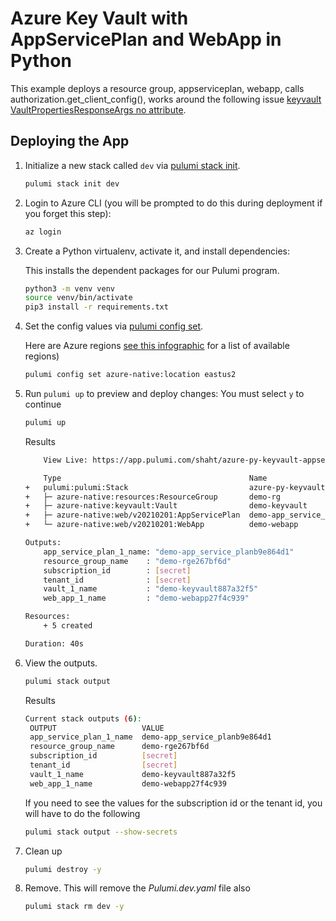 # Azure Key Vault with AppServicePlan and WebApp in Python

This example deploys a resource group, appserviceplan, webapp, calls authorization.get_client_config(), works around the following issue [keyvault VaultPropertiesResponseArgs no attribute](https://github.com/pulumi/pulumi-azure-native/issues/2057).

## Deploying the App

1. Initialize a new stack called `dev` via [pulumi stack init](https://www.pulumi.com/docs/reference/cli/pulumi_stack_init/).
   ```bash
   pulumi stack init dev
   ```

1. Login to Azure CLI (you will be prompted to do this during deployment if you forget this step):
    ```bash
    az login
    ```

1. Create a Python virtualenv, activate it, and install dependencies:

    This installs the dependent packages for our Pulumi program.

    ```bash
    python3 -m venv venv
    source venv/bin/activate
    pip3 install -r requirements.txt
    ```

1. Set the config values via [pulumi config set](https://www.pulumi.com/docs/reference/cli/pulumi_config_set/).

   Here are Azure regions [see this infographic](https://azure.microsoft.com/en-us/global-infrastructure/regions/) for a list of available regions)

   ```bash
   pulumi config set azure-native:location eastus2
   ```

1. Run `pulumi up` to preview and deploy changes: You must select `y` to continue
  
    ```bash
    pulumi up
    ```

    Results
    ```bash
        View Live: https://app.pulumi.com/shaht/azure-py-keyvault-appserviceplan-webservice/dev/updates/7

        Type                                          Name                                             Status            
    +   pulumi:pulumi:Stack                           azure-py-keyvault-appserviceplan-webservice-dev  created (38s)     
    +   ├─ azure-native:resources:ResourceGroup       demo-rg                                          created (1s)      
    +   ├─ azure-native:keyvault:Vault                demo-keyvault                                    created (33s)     
    +   ├─ azure-native:web/v20210201:AppServicePlan  demo-app_service_plan                            created (6s)      
    +   └─ azure-native:web/v20210201:WebApp          demo-webapp                                      created (19s)     
    
    Outputs:
        app_service_plan_1_name: "demo-app_service_planb9e864d1"
        resource_group_name    : "demo-rge267bf6d"
        subscription_id        : [secret]
        tenant_id              : [secret]
        vault_1_name           : "demo-keyvault887a32f5"
        web_app_1_name         : "demo-webapp27f4c939"

    Resources:
        + 5 created

    Duration: 40s
    ```

1. View the outputs.
   ```bash
   pulumi stack output
   ```

   Results
   ```bash
   Current stack outputs (6):
    OUTPUT                   VALUE
    app_service_plan_1_name  demo-app_service_planb9e864d1
    resource_group_name      demo-rge267bf6d
    subscription_id          [secret]
    tenant_id                [secret]
    vault_1_name             demo-keyvault887a32f5
    web_app_1_name           demo-webapp27f4c939
   ```

   If you need to see the values for the subscription id or the tenant id, you will have to do the following
   ```bash
   pulumi stack output --show-secrets
   ```

1. Clean up
   ```bash
   pulumi destroy -y
   ```

1. Remove.  This will remove the *Pulumi.dev.yaml* file also
   ```bash
   pulumi stack rm dev -y
   ```